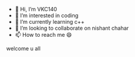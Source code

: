 - 👋 Hi, I’m VKC140
- 👀 I’m interested in coding
- 🌱 I’m currently learning c++
- 💞️ I’m looking to collaborate on nishant chahar
- 📫 How to reach me 😄

<!---
VKC140/VKC140 is a ✨ special ✨ repository because its `README.md` (this file) appears on your GitHub profile.
You can click the Preview link to take a look at your changes.
---> welcome u all
